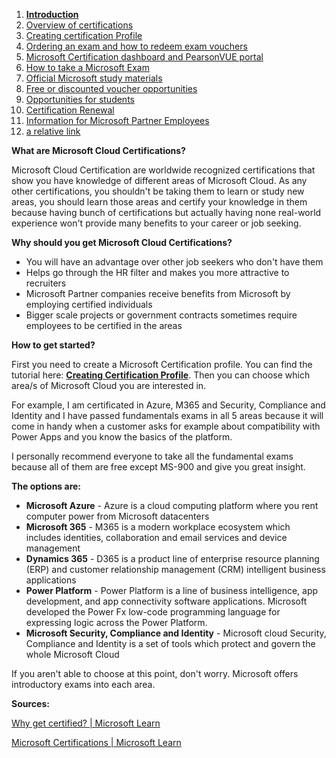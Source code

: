 1. [**Introduction**](https://www.reddit.com/r/SCICertifications/comments/w74aog/introduction)
2. [Overview of certifications](https://www.reddit.com/r/SCICertifications/comments/w74w7l/overview_of_certifications)
3. [Creating certification Profile](https://www.reddit.com/r/SCICertifications/comments/w8w1yv/creating_certification_profile)
4. [Ordering an exam and how to redeem exam vouchers](https://www.reddit.com/r/SCICertifications/comments/w8w45v/ordering_an_exam_and_how_to_redeem_exam_vouchers)
5. [Microsoft Certification dashboard and PearsonVUE portal](https://www.reddit.com/r/SCICertifications/comments/wcx8jh/microsoft_certification_dashboard_and_pearsonvue)
6. [How to take a Microsoft Exam](https://www.reddit.com/r/SCICertifications/comments/10sa4cx/how_to_take_a_microsoft_exam/)
7. [Official Microsoft study materials](https://www.reddit.com/r/SCICertifications/comments/wcxbwc/official_microsoft_study_materials)
8. [Free or discounted voucher opportunities](https://www.reddit.com/r/SCICertifications/comments/wcxdl2/free_or_discounted_voucher_opportunities)
9. [Opportunities for students](https://www.reddit.com/r/SCICertifications/comments/x4sltu/opportunities_for_students/)
10. [Certification Renewal](https://www.reddit.com/r/SCICertifications/comments/wcxnw1/certification_renewal)
11. [Information for Microsoft Partner Employees](https://www.reddit.com/r/SCICertifications/comments/ww24ib/information_for_microsoft_partner_employees)
12. [a relative link](Introduction.md)


**What are Microsoft Cloud Certifications?**

Microsoft Cloud Certification are worldwide recognized certifications that show you have knowledge of different areas of Microsoft Cloud. As any other certifications, you shouldn't be taking them to learn or study new areas, you should learn those areas and certify your knowledge in them because having bunch of certifications but actually having none real-world experience won't provide many benefits to your career or job seeking.

**Why should you get Microsoft Cloud Certifications?**

* You will have an advantage over other job seekers who don't have them
* Helps go through the HR filter and makes you more attractive to recruiters
* Microsoft Partner companies receive benefits from Microsoft by employing certified individuals
* Bigger scale projects or government contracts sometimes require employees to be certified in the areas

**How to get started?**

First you need to create a Microsoft Certification profile. You can find the tutorial here: [**Creating Certification Profile**](https://www.reddit.com/r/SCICertifications/comments/w8w1yv/creating_certification_profile/).  Then you can choose which area/s of Microsoft Cloud you are interested in.

For example, I am certificated in Azure, M365 and Security, Compliance and Identity and I have passed fundamentals exams in all 5 areas because it will come in handy when a customer asks for example about compatibility with Power Apps and you know the basics of the platform.

I personally recommend everyone to take all the fundamental exams because all of them are free except MS-900 and give you great insight.

**The options are:**

* **Microsoft Azure** \- Azure is a cloud computing platform where you rent computer power from Microsoft datacenters
* **Microsoft 365** \- M365 is a modern workplace ecosystem which includes identities, collaboration and email services and device management
* **Dynamics 365** \- D365 is a product line of enterprise resource planning (ERP) and customer relationship management (CRM) intelligent business applications
* **Power Platform** \- Power Platform is a line of business intelligence, app development, and app connectivity software applications. Microsoft developed the Power Fx low-code programming language for expressing logic across the Power Platform.
* **Microsoft Security, Compliance and Identity** \- Microsoft cloud Security, Compliance and Identity is a set of tools which protect and govern the whole Microsoft Cloud

If you aren't able to choose at this point, don't worry. Microsoft offers introductory exams into each area.

**Sources:**

[Why get certified? | Microsoft Learn](https://learn.microsoft.com/en-us/certifications/posts/microsoft-learn-why-get-certified)

[Microsoft Certifications | Microsoft Learn](https://learn.microsoft.com/en-us/certifications/)
